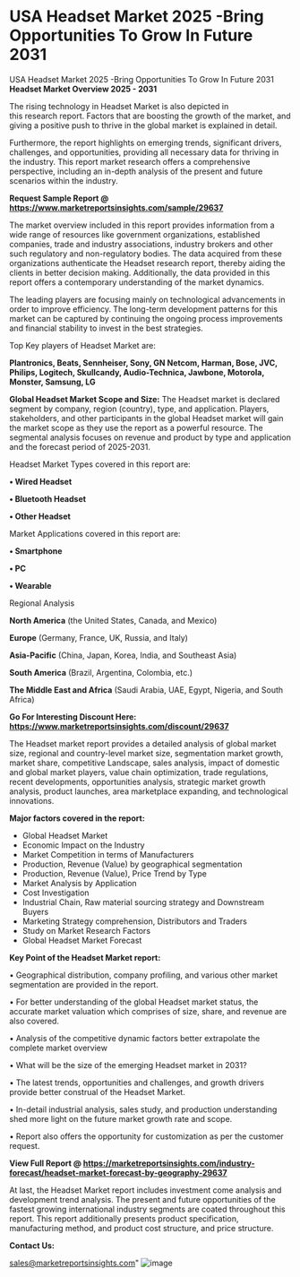 # USA Headset Market 2025 -Bring Opportunities To Grow In Future 2031
 USA Headset Market 2025 -Bring Opportunities To Grow In Future 2031
<Strong> Headset Market Overview 2025 - 2031</strong>

The rising technology in Headset Market is also depicted in this research report. Factors that are boosting the growth of the market, and giving a positive push to thrive in the global market is explained in detail.

Furthermore, the report highlights on emerging trends, significant drivers, challenges, and opportunities, providing all necessary data for thriving in the industry. This report market research offers a comprehensive perspective, including an in-depth analysis of the present and future scenarios within the industry.

<strong>Request Sample Report @ <a href=https://www.marketreportsinsights.com/sample/29637>https://www.marketreportsinsights.com/sample/29637</a></strong>

The market overview included in this report provides information from a wide range of resources like government organizations, established companies, trade and industry associations, industry brokers and other such regulatory and non-regulatory bodies. The data acquired from these organizations authenticate the Headset research report, thereby aiding the clients in better decision making. Additionally, the data provided in this report offers a contemporary understanding of the market dynamics.

The leading players are focusing mainly on technological advancements in order to improve efficiency. The long-term development patterns for this market can be captured by continuing the ongoing process improvements and financial stability to invest in the best strategies.

Top Key players of Headset Market are:

<strong>Plantronics, Beats, Sennheiser, Sony, GN Netcom, Harman, Bose, JVC, Philips, Logitech, Skullcandy, Audio-Technica, Jawbone, Motorola, Monster, Samsung, LG</strong>

<strong><b>Global Headset Market Scope and Size:</b></strong>
The Headset market is declared segment by company, region (country), type, and application. Players, stakeholders, and other participants in the global Headset market will gain the market scope as they use the report as a powerful resource. The segmental analysis focuses on revenue and product by type and application and the forecast period of 2025-2031.

Headset Market Types covered in this report are:

<strong>• Wired Headset

• Bluetooth Headset

• Other Headset</strong>

Market Applications covered in this report are:

<strong>• Smartphone

• PC

• Wearable</strong> 

Regional Analysis

<strong>North America</strong> (the United States, Canada, and Mexico)

<strong>Europe</strong> (Germany, France, UK, Russia, and Italy)

<strong>Asia-Pacific</strong> (China, Japan, Korea, India, and Southeast Asia)

<strong>South America</strong> (Brazil, Argentina, Colombia, etc.)

<strong>The Middle East and Africa</strong> (Saudi Arabia, UAE, Egypt, Nigeria, and South Africa)

<strong>Go For Interesting Discount Here: <a href=https://www.marketreportsinsights.com/discount/29637>https://www.marketreportsinsights.com/discount/29637</a></strong>

The Headset market report provides a detailed analysis of global market size, regional and country-level market size, segmentation market growth, market share, competitive Landscape, sales analysis, impact of domestic and global market players, value chain optimization, trade regulations, recent developments, opportunities analysis, strategic market growth analysis, product launches, area marketplace expanding, and technological innovations.

<strong><b>Major factors covered in the report:</b></strong>
<ul>
  <li>Global Headset Market </li>
  <li>Economic Impact on the Industry</li>
  <li>Market Competition in terms of Manufacturers</li>
  <li>Production, Revenue (Value) by geographical segmentation</li>
  <li>Production, Revenue (Value), Price Trend by Type</li>
  <li>Market Analysis by Application</li>
  <li>Cost Investigation</li>
  <li>Industrial Chain, Raw material sourcing strategy and Downstream Buyers</li>
  <li>Marketing Strategy comprehension, Distributors and Traders</li>
  <li>Study on Market Research Factors</li>
  <li>Global Headset Market Forecast</li>
</ul>

<strong><b>Key Point of the Headset Market report:</b></strong>

• Geographical distribution, company profiling, and various other market segmentation are provided in the report.

• For better understanding of the global Headset market status, the accurate market valuation which comprises of size, share, and revenue are also covered.

• Analysis of the competitive dynamic factors better extrapolate the complete market overview

• What will be the size of the emerging Headset market in 2031?

• The latest trends, opportunities and challenges, and growth drivers provide better construal of the Headset Market.

• In-detail industrial analysis, sales study, and production understanding shed more light on the future market growth rate and scope.

• Report also offers the opportunity for customization as per the customer request.

<strong><b>View Full Report @ <a href=https://marketreportsinsights.com/industry-forecast/headset-market-forecast-by-geography-29637>https://marketreportsinsights.com/industry-forecast/headset-market-forecast-by-geography-29637</a></b></strong>


At last, the Headset Market report includes investment come analysis and development trend analysis. The present and future opportunities of the fastest growing international industry segments are coated throughout this report. This report additionally presents product specification, manufacturing method, and product cost structure, and price structure.

<strong>Contact Us:</strong>

sales@marketreportsinsights.com"
![image](https://github.com/user-attachments/assets/78411057-4982-4380-b954-e40ee8e2ec32)
